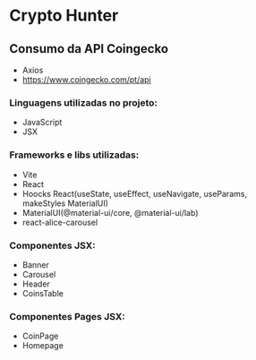 # Crypto Hunter

## Consumo da API Coingecko

* Axios
* https://www.coingecko.com/pt/api

### Linguagens utilizadas no projeto:

* JavaScript
* JSX

### Frameworks e libs utilizadas:

* Vite
* React
* Hoocks React(useState, useEffect, useNavigate, useParams, makeStyles MaterialUI)
* MaterialUI(@material-ui/core, @material-ui/lab)
* react-alice-carousel

### Componentes JSX:

* Banner
* Carousel
* Header
* CoinsTable

### Componentes Pages JSX:

* CoinPage
* Homepage